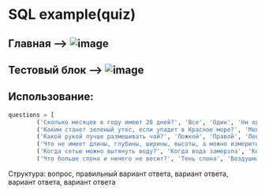 # SQL example(quiz)
## Главная --> ![image](https://github.com/user-attachments/assets/f4917fc8-43d3-46ca-abb1-13f9e354c104)

## Тестовый блок --> ![image](https://github.com/user-attachments/assets/1270909a-894e-4301-9cb9-50408764acfe)
## Использование:


```python
questions = [
        ('Сколько месяцев в году имеют 28 дней?', 'Все', 'Один', 'Ни одного', 'Два'),
        ('Каким станет зеленый утес, если упадет в Красное море?', 'Мокрым', 'Красным', 'Не изменится', 'Фиолетовым'),
        ('Какой рукой лучше размешивать чай?', 'Ложкой', 'Правой', 'Левой', 'Любой'),
        ('Что не имеет длины, глубины, ширины, высоты, а можно измерить?', 'Время', 'Глупость', 'Море', 'Воздух'),
        ('Когда сетью можно вытянуть воду?', 'Когда вода замерзла', 'Когда нет рыбы', 'Когда уплыла золотая рыбка', 'Когда сеть порвалась'),
        ('Что больше слона и ничего не весит?', 'Тень слона', 'Воздушный шар', 'Парашют', 'Облако')]
```
Структура: вопрос, правильный вариант ответа, вариант ответа, вариант ответа, вариант ответа

